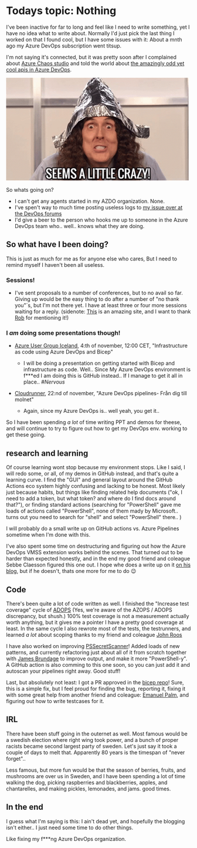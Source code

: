 # Todays topic: Nothing

I've been inactive for far to long and feel like I need to write something, yet I have no idea what to write about.
Normally I'd just pick the last thing I worked on that I found cool, but I have some issues with it: About a mnth ago my Azure DevOps subscription went titsup.

I'm not saying it's connected, but it was pretty soon after I complained about [Azure Chaos studio](./AzureChaosStudio.md) and told the world about [the amazingly odd yet cool apis in Azure DevOps](./SomethingAmazing.md).

![Seems just a little crazy, doesnt it?!](../images/NothingNew/crazy-conspiracy.gif)

So whats going on?
- I can't get any agents started in my AZDO organization. None.
- I've spen't way to much time posting useless logs to [my issue over at the DevOps forums](https://developercommunity.visualstudio.com/t/hosted-agents-hang-with-pool-provider-s/10152498)
- I'd give a beer to the person who hooks me up to someone in the Azure DevOps team who.. well.. knows what they are doing.

## So what have I been doing?

This is just as much for me as for anyone else who cares, But I need to remind myself I haven't been all useless.

### Sessions!

- I've sent proposals to a number of conferences, but to no avail so far. Giving up would be the easy thing to do after a number of "no thank you"´s, but I'm not there yet. I have at least three or four more sessions waiting for a reply. (sidenote: [This](https://callfordataspeakers.com/) is an amazing site, and I want to thank [Rob](https://twitter.com/sqldbawithbeard) for mentioning it!)

### I _am_ doing some presentations though!

- [Azure User Group Iceland](https://www.facebook.com/groups/azugis/), 4:th of november, 12:00 CET, "Infrastructure as code using Azure DevOps and Bicep"
  -  I will be doing a presentation on getting started with Bicep and infrastructure as code. Well.. Since My Azure DevOps environment is f***ed I am doing this is GitHub instead.. If I manage to get it all in place.. _#Nervous_

- [Cloudrunner](https://www.eventbrite.com/e/cloud-runner-2023-1895-sek-per-person-tickets-423982933367?aff=ebdsoporgprofile), 22:nd of november, "Azure DevOps pipelines- Från dig till molnet"
  - Again, since my Azure DevOps is.. well yeah, you get it..

So I have been spending _a lot_ of time writing PPT and demos for theese, and will continue to try to figure out how to get my DevOps env. working to get these going.

## research and learning

Of course learning wont stop because my environment stops.
Like I said, I will redo some, or all, of my demos in GitHub instead, and that's quite a learning curve.
I find the "GUI" and general layout around the GitHub Actions eco system highly confusing and lacking to be honest. Most likely just because habits, but things like finding related help documents ("ok, I need to add a token, but what token? and where do I find docs around that?"), or finding standard actions (searching for "PowerShell" gave me loads of actions called "PowerShell", none of them mady by Microsoft.. turns out you need to search for "shell" and select "PowerShell" there.. )

I will probably do a small write up on GitHub actions vs. Azure Pipelines sometime when I'm done with this.

I've also spent some time on destructuring and figuring out how the Azure DevOps VMSS extension works behind the scenes. That turned out to be harder than expected honestly, and in the end my good friend and coleague Sebbe Claesson figured this one out. I hope whe does a write up on it [on his blog](https://sebastianclaesson.github.io/), but if he doesn't, thats one more for me to do 😉

## Code

There's been quite a lot of code written as well.
I finished the "Increase test coverage" cycle of [ADOPS](https://github.com/AZDOPS/AZDOPS) (Yes, we're aware of the AZOPS / ADOPS discrepancy, but shush.)
100% test coverage is not a measurement actually worth anything, but it gives me a pointer I have a pretty good coverage at least. In the same cycle I also rewrote most of the tests, the testrunners, and learned _a lot_ about scoping thanks to my friend and coleague [John Roos](https://blog.roostech.se/)

I have also worked on improving [PSSecretScanner](https://github.com/bjompen/PSSecretScanner)!
Added loads of new patterns, and currently refactoring just about all of it from scratch together with [James Brundage](https://twitter.com/JamesBru) to improve output, and make it more "PowerShell-y". A GitHub action is also comming to this one soon, so you can just add it and autoscan your pipelines right away. Good stuff!

Last, but absolutely not least:
I got a PR approved in the [bicep repo](https://github.com/Azure/bicep/pull/8418)!
Sure, this is a simple fix, but I feel proud for finding the bug, reporting it, fixing it with some great help from another friend and coleague: [Emanuel Palm](https://twitter.com/PalmEmanuel), and figuring out how to write testcases for it.

## IRL

There have been stuff going in the outernet as well. Most famous would be a swedish election where right wing took power, and a bunch of proper racists became second largest party of sweden. Let's just say it took a couple of days to melt that. Apparently 80 years is the timespan of "never forget"..

Less famous, but more fun would be that the season of berries, fruits, and mushrooms are over us in Sweden, and I have been spending a lot of time walking the dog, picking raspberries and blackberries, apples, and chantarelles, and making pickles, lemonades, and jams. good times.

## In the end

I guess what I'm saying is this: I ain't dead yet, and hopefully the blogging isn't either..
I just need some time to do other things.

Like fixing my f***ng Azure DevOps organization.
